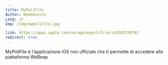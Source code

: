 ```yaml
---
title: MyPoliFile
Author: NomeAutore
Lang: it
Img: /img/mypolifile.jpg

link: https://apps.apple.com/no/app/mypolifile/id1585538793
redirect: true
---
```

MyPoliFile è l'applicazione iOS non ufficiale che ti permette di accedere alla piattaforma WeBeep
